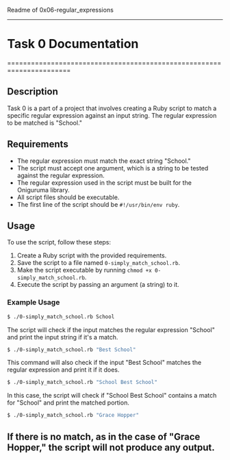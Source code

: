 Readme of 0x06-regular_expressions

---

# Task 0 Documentation
======================================================================

## Description

Task 0 is a part of a project that involves creating a Ruby script to match a specific regular expression against an input string. The regular expression to be matched is "School."

## Requirements

- The regular expression must match the exact string "School."
- The script must accept one argument, which is a string to be tested against the regular expression.
- The regular expression used in the script must be built for the Oniguruma library.
- All script files should be executable.
- The first line of the script should be `#!/usr/bin/env ruby`.

## Usage

To use the script, follow these steps:

1. Create a Ruby script with the provided requirements.
2. Save the script to a file named `0-simply_match_school.rb`.
3. Make the script executable by running `chmod +x 0-simply_match_school.rb`.
4. Execute the script by passing an argument (a string) to it.

### Example Usage

```bash
$ ./0-simply_match_school.rb School
```

The script will check if the input matches the regular expression "School" and print the input string if it's a match.

```bash
$ ./0-simply_match_school.rb "Best School"
```

This command will also check if the input "Best School" matches the regular expression and print it if it does.

```bash
$ ./0-simply_match_school.rb "School Best School"
```

In this case, the script will check if "School Best School" contains a match for "School" and print the matched portion.

```bash
$ ./0-simply_match_school.rb "Grace Hopper"
```

If there is no match, as in the case of "Grace Hopper," the script will not produce any output.
---


